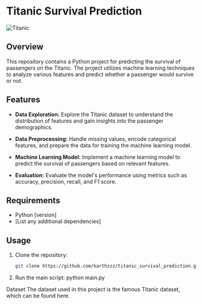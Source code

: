 # Titanic Survival Prediction

![Titanic](path/to/your/titanic_image.png)

## Overview

This repository contains a Python project for predicting the survival of passengers on the Titanic. The project utilizes machine learning techniques to analyze various features and predict whether a passenger would survive or not.

## Features

- **Data Exploration:** Explore the Titanic dataset to understand the distribution of features and gain insights into the passenger demographics.

- **Data Preprocessing:** Handle missing values, encode categorical features, and prepare the data for training the machine learning model.

- **Machine Learning Model:** Implement a machine learning model to predict the survival of passengers based on relevant features.

- **Evaluation:** Evaluate the model's performance using metrics such as accuracy, precision, recall, and F1 score.

## Requirements

- Python [version]
- [List any additional dependencies]

## Usage

1. Clone the repository:

   ```bash
   git clone https://github.com/karthzzz/titanic_survival_prediction.git
2. Run the main script:
   python main.py

Dataset
The dataset used in this project is the famous Titanic dataset, which can be found here.
   
